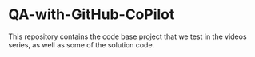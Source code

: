 # QA-with-GitHub-CoPilot
This repository contains the code base project that we test in the videos series, as well as some of the solution code.
